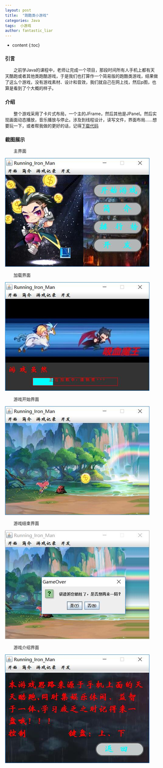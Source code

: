 ```yaml
---
layout: post
title:  "跑酷类小游戏"
categories: Java
tags:  小游戏
author: fantastic_liar
---
```

* content
{:toc}
### 引言
&emsp;&emsp;之前学Java的课程中，老师让完成一个项目，那段时间所有人手机上都有天天酷跑或者其他类跑酷游戏，于是我们也打算作一个简易版的跑酷类游戏，结果做了这么个游戏，没有游戏素材、设计和音效，我们就自己在网上找，然后p图，也算是看到了个大概的样子。



### 介绍
&emsp;&emsp;整个游戏采用了卡片式布局，一个主的JFrame，然后其他是JPanel。然后实现画面动态播放，音乐播放与停止。涉及到线程设计，读写文件，界面布局......想要玩一下，或者帮我做的更好的话，记得[下载代码](https://github.com/FantasticLiar/Running_Man)

### 截图展示
&emsp;&emsp;主界面

![主界面](/screencut/RunningMan_Game/1.jpg)

&emsp;&emsp;加载界面

![加载界面](/screencut/RunningMan_Game/2.jpg)

&emsp;&emsp;游戏开始界面

![游戏开始界面](/screencut/RunningMan_Game/3.jpg)

&emsp;&emsp;游戏结束界面

![游戏结束界面](/screencut/RunningMan_Game/4.jpg)

&emsp;&emsp;游戏介绍界面

![游戏介绍界面](/screencut/RunningMan_Game/5.jpg)